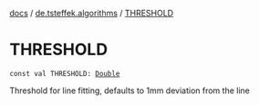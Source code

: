[docs](../index.md) / [de.tsteffek.algorithms](index.md) / [THRESHOLD](./-t-h-r-e-s-h-o-l-d.md)

# THRESHOLD

`const val THRESHOLD: `[`Double`](https://kotlinlang.org/api/latest/jvm/stdlib/kotlin/-double/index.html)

Threshold for line fitting, defaults to 1mm deviation from the line

